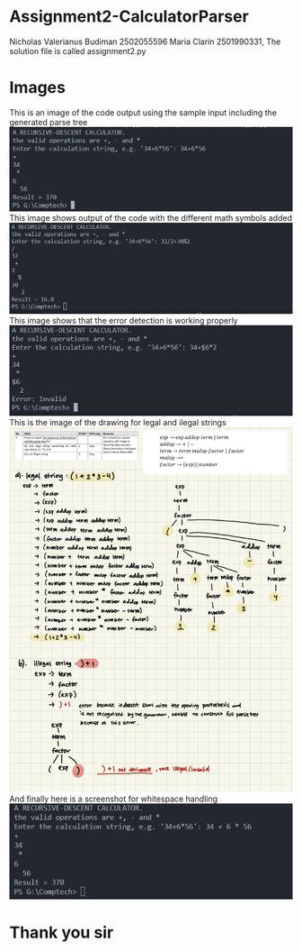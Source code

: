 # Assignment2-CalculatorParser
Nicholas Valerianus Budiman 2502055596 
Maria Clarin 2501990331, The solution file is called assignment2.py 
# Images
This is an image of the code output using the sample input including the generated parse tree 
![Screenshot](/images/output1.png)<br />
This image shows output of the code with the different math symbols added
![Screenshot2](/images/output2.png)<br />
This image shows that the error detection is working properly 
![Screenshot3](/images/output3.PNG)<br />
This is the image of the drawing for legal and ilegal strings
![Screenshot4](/images/Drawing-on-paper.jpg)<br />
And finally here is a screenshot for whitespace handling
![Screenshot2](/images/output4.PNG)<br />


# Thank you sir
